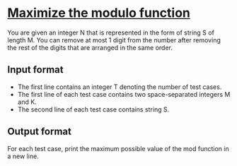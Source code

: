 # [Maximize the modulo function][link]

You are given an integer N that is represented in the form of string S of length M. You can remove at most 1 digit from the number after removing the rest of the digits that are arranged in the same order.

## Input format

- The first line contains an integer T denoting the number of test cases.
- The first line of each test case contains two space-separated integers M and K.
- The second line of each test case contains string S.

## Output format

For each test case, print the maximum possible value of the mod function in a new line.

[link]: https://www.hackerearth.com/practice/data-structures/arrays/1-d/practice-problems/algorithm/maximize-modulo-2-0cb15ded/

